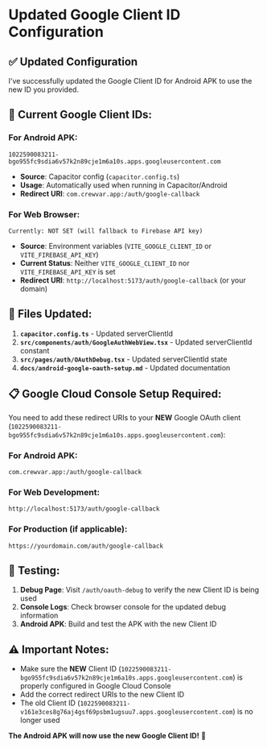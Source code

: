 # Updated Google Client ID Configuration

## ✅ **Updated Configuration**

I've successfully updated the Google Client ID for Android APK to use the new ID you provided.

## 📱 **Current Google Client IDs:**

### **For Android APK:**

```
1022590083211-bgo955fc9sdia6v57k2n89cje1m6a10s.apps.googleusercontent.com
```

- **Source**: Capacitor config (`capacitor.config.ts`)
- **Usage**: Automatically used when running in Capacitor/Android
- **Redirect URI**: `com.crewvar.app:/auth/google-callback`

### **For Web Browser:**

```
Currently: NOT SET (will fallback to Firebase API key)
```

- **Source**: Environment variables (`VITE_GOOGLE_CLIENT_ID` or `VITE_FIREBASE_API_KEY`)
- **Current Status**: Neither `VITE_GOOGLE_CLIENT_ID` nor `VITE_FIREBASE_API_KEY` is set
- **Redirect URI**: `http://localhost:5173/auth/google-callback` (or your domain)

## 🔧 **Files Updated:**

1. **`capacitor.config.ts`** - Updated serverClientId
2. **`src/components/auth/GoogleAuthWebView.tsx`** - Updated serverClientId constant
3. **`src/pages/auth/OAuthDebug.tsx`** - Updated serverClientId state
4. **`docs/android-google-oauth-setup.md`** - Updated documentation

## 📋 **Google Cloud Console Setup Required:**

You need to add these redirect URIs to your **NEW** Google OAuth client (`1022590083211-bgo955fc9sdia6v57k2n89cje1m6a10s.apps.googleusercontent.com`):

### **For Android APK:**

```
com.crewvar.app:/auth/google-callback
```

### **For Web Development:**

```
http://localhost:5173/auth/google-callback
```

### **For Production (if applicable):**

```
https://yourdomain.com/auth/google-callback
```

## 🧪 **Testing:**

1. **Debug Page**: Visit `/auth/oauth-debug` to verify the new Client ID is being used
2. **Console Logs**: Check browser console for the updated debug information
3. **Android APK**: Build and test the APK with the new Client ID

## ⚠️ **Important Notes:**

- Make sure the **NEW** Client ID (`1022590083211-bgo955fc9sdia6v57k2n89cje1m6a10s.apps.googleusercontent.com`) is properly configured in Google Cloud Console
- Add the correct redirect URIs to the new Client ID
- The old Client ID (`1022590083211-v161e3ces8g76aj4gsf69psbm1ugsuu7.apps.googleusercontent.com`) is no longer used

**The Android APK will now use the new Google Client ID!** 🚀
